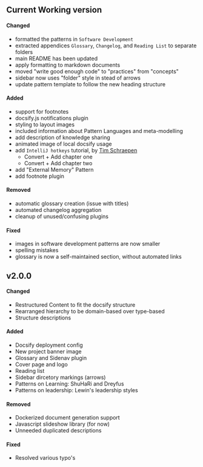 ## Current Working version

#### Changed

- formatted the patterns in `Software Development`
- extracted appendices `Glossary`, `Changelog`, and `Reading List` to separate folders
- main README has been updated
- apply formatting to markdown documents
- moved "write good enough code" to "practices" from "concepts"
- sidebar now uses "folder" style in stead of arrows
- update pattern template to follow the new heading structure

#### Added

- support for footnotes
- docsify.js notifications plugin
- styling to layout images
- included information about Pattern Languages and meta-modelling 
- add description of knowledge sharing
- animated image of local docsify usage
- add `IntelliJ hotkeys` tutorial, by [Tim Schraepen](https://github.com/Sch3lp)
  - Convert + Add chapter one
  - Convert + Add chapter two
- add "External Memory" Pattern
- add footnote plugin

#### Removed

- automatic glossary creation (issue with titles)
- automated changelog aggregation
- cleanup of unused/confusing plugins

#### Fixed

- images in software development patterns are now smaller
- spelling mistakes
- glossary is now a self-maintained section, without automated links

## v2.0.0

#### Changed

- Restructured Content to fit the docsify structure
- Rearranged hierarchy to be domain-based over type-based
- Structure descriptions

#### Added

- Docsify deployment config
- New project banner image
- Glossary and Sidenav plugin
- Cover page and logo
- Reading list
- Sidebar dircetory markings (arrows)
- Patterns on Learning: ShuHaRi and Dreyfus
- Patterns on leadership: Lewin's leadership styles

#### Removed

- Dockerized document generation support
- Javascript slideshow library (for now)
- Unneeded duplicated descriptions

#### Fixed

- Resolved various typo's